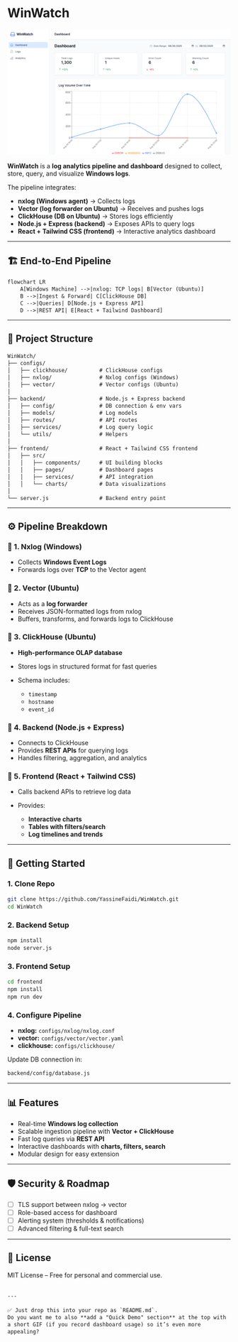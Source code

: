 # WinWatch  

<p align="center">
  <img src="./frontend/public/screenshots/dashboard.png" alt="WinWatch Dashboard Screenshot" width="800"/>
</p>

**WinWatch** is a **log analytics pipeline and dashboard** designed to collect, store, query, and visualize **Windows logs**.  

The pipeline integrates:  

- **nxlog (Windows agent)** → Collects logs  
- **Vector (log forwarder on Ubuntu)** → Receives and pushes logs  
- **ClickHouse (DB on Ubuntu)** → Stores logs efficiently  
- **Node.js + Express (backend)** → Exposes APIs to query logs  
- **React + Tailwind CSS (frontend)** → Interactive analytics dashboard  

---

## 🏗️ End-to-End Pipeline  

```mermaid
flowchart LR
    A[Windows Machine] -->|nxlog: TCP logs| B[Vector (Ubuntu)]
    B -->|Ingest & Forward| C[ClickHouse DB]
    C -->|Queries| D[Node.js + Express API]
    D -->|REST API| E[React + Tailwind Dashboard]
````

---

## 📂 Project Structure

```
WinWatch/
├── configs/                 
│   ├── clickhouse/          # ClickHouse configs
│   ├── nxlog/               # Nxlog configs (Windows)
│   ├── vector/              # Vector configs (Ubuntu)
│
├── backend/                 # Node.js + Express backend 
│   ├── config/              # DB connection & env vars
│   ├── models/              # Log models
│   ├── routes/              # API routes
│   ├── services/            # Log query logic
│   └── utils/               # Helpers
│
├── frontend/                # React + Tailwind CSS frontend
│   ├── src/
│   │   ├── components/      # UI building blocks
│   │   ├── pages/           # Dashboard pages
│   │   ├── services/        # API integration
│   │   └── charts/          # Data visualizations
│
└── server.js                # Backend entry point
```

---

## ⚙️ Pipeline Breakdown

### 🔹 1. Nxlog (Windows)

* Collects **Windows Event Logs**
* Forwards logs over **TCP** to the Vector agent

### 🔹 2. Vector (Ubuntu)

* Acts as a **log forwarder**
* Receives JSON-formatted logs from nxlog
* Buffers, transforms, and forwards logs to ClickHouse

### 🔹 3. ClickHouse (Ubuntu)

* **High-performance OLAP database**
* Stores logs in structured format for fast queries
* Schema includes:

  * `timestamp`
  * `hostname`
  * `event_id`

### 🔹 4. Backend (Node.js + Express)

* Connects to ClickHouse
* Provides **REST APIs** for querying logs
* Handles filtering, aggregation, and analytics

### 🔹 5. Frontend (React + Tailwind CSS)

* Calls backend APIs to retrieve log data
* Provides:

  * **Interactive charts**
  * **Tables with filters/search**
  * **Log timelines and trends**

---

## 🚀 Getting Started

### 1. Clone Repo

```bash
git clone https://github.com/YassineFaidi/WinWatch.git
cd WinWatch
```

### 2. Backend Setup

```bash
npm install
node server.js
```

### 3. Frontend Setup

```bash
cd frontend
npm install
npm run dev
```

### 4. Configure Pipeline

* **nxlog:** `configs/nxlog/nxlog.conf`
* **vector:** `configs/vector/vector.yaml`
* **clickhouse:** `configs/clickhouse/`

Update DB connection in:

```bash
backend/config/database.js
```

---

## 📊 Features

* Real-time **Windows log collection**
* Scalable ingestion pipeline with **Vector + ClickHouse**
* Fast log queries via **REST API**
* Interactive dashboards with **charts, filters, search**
* Modular design for easy extension

---

## 🛡️ Security & Roadmap

* [ ] TLS support between nxlog → vector
* [ ] Role-based access for dashboard
* [ ] Alerting system (thresholds & notifications)
* [ ] Advanced filtering & full-text search

---

## 📜 License

MIT License – Free for personal and commercial use.

```

---

✅ Just drop this into your repo as `README.md`.  
Do you want me to also **add a "Quick Demo" section** at the top with a short GIF (if you record dashboard usage) so it’s even more appealing?
```
